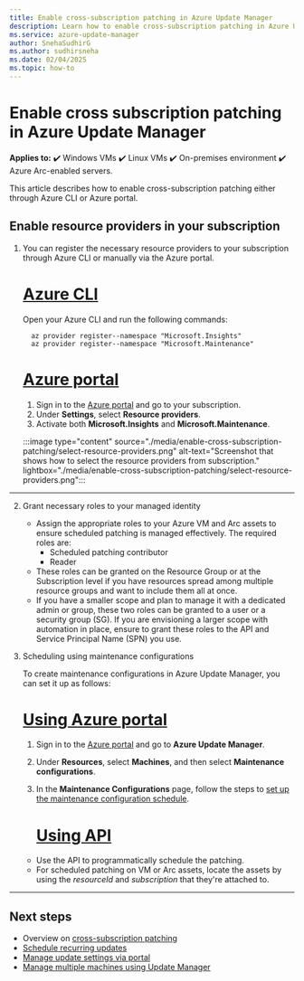 ```yaml
---
title: Enable cross-subscription patching in Azure Update Manager
description: Learn how to enable cross-subscription patching in Azure Update Manager.
ms.service: azure-update-manager
author: SnehaSudhirG
ms.author: sudhirsneha
ms.date: 02/04/2025
ms.topic: how-to
---
```


# Enable cross subscription patching in Azure Update Manager

**Applies to:** :heavy_check_mark: Windows VMs :heavy_check_mark: Linux VMs :heavy_check_mark: On-premises environment :heavy_check_mark: Azure Arc-enabled servers.

This article describes how to enable cross-subscription patching either through Azure CLI or Azure portal.

## Enable resource providers in your subscription

1. You can register the necessary resource providers to your subscription through Azure CLI or manually via the Azure portal.

    # [Azure CLI](#tab/az-cli)

    Open your Azure CLI and run the following commands:

    ```azurecli-interactive
      az provider register--namespace "Microsoft.Insights"
      az provider register--namespace "Microsoft.Maintenance"
   ```
    # [Azure portal](#tab/az-portal)

    1. Sign in to the [Azure portal](https://portal.azure.com) and go to your subscription.
    1. Under **Settings**, select **Resource providers**.
    1. Activate both **Microsoft.Insights** and **Microsoft.Maintenance**.

    :::image type="content" source="./media/enable-cross-subscription-patching/select-resource-providers.png" alt-text="Screenshot that shows how to select the resource providers from subscription." lightbox="./media/enable-cross-subscription-patching/select-resource-providers.png":::

---
2. Grant necessary roles to your managed identity

   - Assign the appropriate roles to your Azure VM and Arc assets to ensure scheduled patching is managed effectively. The required roles are:
        - Scheduled patching contributor
        - Reader
   - These roles can be granted on the Resource Group or at the Subscription level if you have resources spread among multiple resource groups and want to include them all at once.
   - If you have a smaller scope and plan to manage it with a dedicated admin or group, these two roles can be granted to a user or a security group (SG). If you are envisioning a larger scope with automation in place, ensure to grant these roles to the API and Service Principal Name (SPN) you use.

1. Scheduling using maintenance configurations

   To create maintenance configurations in Azure Update Manager, you can set it up as follows:

   # [Using Azure portal](#tab/az-patch-portal)
      
   1. Sign in to the [Azure portal](https://portal.azure.com) and go to **Azure Update Manager**.
   1. Under **Resources**, select **Machines**, and then select **Maintenance configurations**.
   1. In the **Maintenance Configurations** page, follow the steps to [set up the maintenance configuration schedule](scheduled-patching.md#schedule-recurring-updates-on-a-single-vm).
      
      # [Using API](#tab/az-patch-cli)
    
   - Use the API to programmatically schedule the patching.
   - For scheduled patching on VM or Arc assets, locate the assets by using the *resourceId* and *subscription* that they're attached to.

---

## Next steps

* Overview on [cross-subscription patching](cross-subscription-patching.md)
* [Schedule recurring updates](scheduled-patching.md)
* [Manage update settings via portal](manage-update-settings.md)
* [Manage multiple machines using Update Manager](manage-multiple-machines.md)
